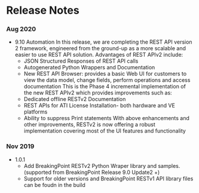 # Release Notes
### Aug 2020
* 9.10 Automation
  In this release, we are completing the REST API version 2 framework, engineered
  from the ground-up as a more scalable and easier to use REST API solution.
  Advantages of REST APIv2 include:
  * JSON Structured Responses of REST API calls
  * Autogenerated Python Wrappers and Documentation
  * New REST API Browser: provides a basic Web UI for customers to view the
  data model, change fields, perform operations and access documentation
  This is the Phase 4 incremental implementation of the new REST APIv2 which
  provides improvements such as:
  * Dedicated offline RESTv2 Documentation
  * REST APIs for ATI License Installation- both hardware and VE platforms
  * Ability to suppress Print statements
  With above enhancements and other improvements, RESTv2 is now offering a
  robust implementation covering most of the UI features and functionality
### Nov 2019
* 1.0.1
  * Add BreakingPoint RESTv2 Python Wraper library and samples. (supported from BreakingPoint Release 9.0 Update2 +)
  * Support for older versions and BreakingPoint RESTv1 API library files can be foudn in the build
